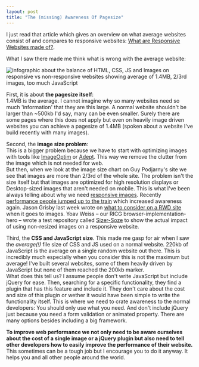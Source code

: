 ```yaml
---
layout: post
title: "The (missing) Awareness Of Pagesize"
---
```


I just read that article which gives an overview on what average websites consist of and compares to responsive websites:
[What are Responsive Websites made of?](http://www.guypo.com/mobile/what-are-responsive-websites-made-of/).

What I saw there made me think what is wrong with the average website: 

![infographic about the balance of HTML, CSS, JS and Images on responsive vs non-responsive websites showing average of 1.4MB, 2/3rd images, too much JavaScript](http://img.anselmhannemann.netdna-cdn.com/img/rwd-page-reqs-by-ftype-res.png)

First, it is about **the pagesize itself**:  
1.4MB is the average. I cannot imagine why so many websites need so much 'information' that they are this large. A normal website shouldn't be larger than ~500kb I'd say, many can be even smaller. Surely there are some pages where this does not apply but even on heavily image driven websites you can achieve a pagesize of 1.4MB (spoken about a website I've build recently with many images).

Second, the **image size problem**:  
This is a bigger problem because we have to start with optimizing images with tools like [ImageOptim](http://imageoptim.com/) or [Adept](https://github.com/technopagan/adept-jpg-compressor). This way we remove the clutter from the image which is not needed for web.  
But then, when we look at the image size chart on Guy Podjarny's site we see that images are more than 2/3rd of the whole site. The problem isn't the size itself but that images are optimized for high resolution displays or Desktop-sized images that aren't needed on mobile. This is what I've been always telling about why we need [responsive images](http://responsiveimages.org/). 
Recently [performance people jumped up to the train](http://www.stevesouders.com/blog/2013/04/26/i/) which increased awareness again. Jason Grisby last week wrote on [what to consider on a RWD site](http://blog.cloudfour.com/sensible-jumps-in-responsive-image-file-sizes/) when it goes to images.
Yoav Weiss – our RICG browser-implementation-hero – wrote a test repository called [Sizer-Soze](https://github.com/yoavweiss/Sizer-Soze) to show the actual impact of using non-resized images on a responsive website.

Third, the **CSS and JavaScript size**. This made me gasp for air when I saw the _average(!)_ file size of CSS and JS used on a normal website. 220kb of JavaScript is the average on a single random website out there. This is incredibly much especially when you consider this is not the maximum but average! I've built several websites, some of them heavily driven by JavaScript but none of them reached the 200kb marker.  
What does this tell us? I assume people don't write JavaScript but include jQuery for ease. Then, searching for a specific functionality, they find a plugin that has this feature and include it. They don't care about the cost and size of this plugin or wether it would have been simple to write the functionality itself. This is where we need to crate awareness to the normal developers: You should only use what you need. And don't include jQuery just because you need a form validation or animated property. There are many options besides including a big framework.

**To improve web performance we not only need to be aware ourselves about the cost of a single image or a jQuery plugin but also need to tell other developers how to easily improve the performance of their website.**  
This sometimes can be a tough job but I encourage you to do it anyway. It helps you and all other people around the world.